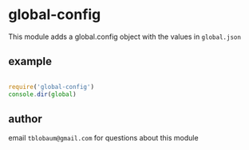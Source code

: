 # global-config
This module adds a global.config object with the values in `global.json`

## example

```js

require('global-config')
console.dir(global)

```

## author

email `tblobaum@gmail.com` for questions about this module
